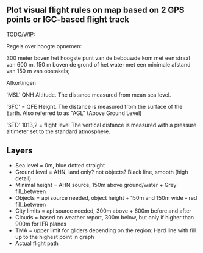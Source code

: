 ## Plot visual flight rules on map based on 2 GPS points or IGC-based flight track


TODO/WIP:

Regels over hoogte opnemen:

300 meter boven het hoogste punt van de bebouwde kom met een straal van 600 m.
150 m boven de grond of het water met een minimale afstand van 150 m van obstakels;

Afkortingen

'MSL' QNH
Altitude. The distance measured from mean sea level.

'SFC' = QFE
Height. The distance is measured from the surface of the Earth. Also referred to as "AGL" (Above Ground Level)

'STD' 1013,2 = flight level
The vertical distance is measured with a pressure altimeter set to the standard atmosphere.

## Layers

- Sea level = 0m, blue dotted straight
- Ground level = AHN, land only? not objects? Black line, smooth (high detail)
- Minimal height = AHN source, 150m above ground/water + Grey fill_between
- Objects = api source needed, object height + 150m and 150m wide - red fill_between
- City limits = api source needed, 300m above + 600m before and after
- Clouds = based on weather report, 300m below, but only if higher than 900m for IFR planes
- TMA = upper limit for gliders depending on the region: Hard line with fill up to the highest point in graph
- Actual flight path
